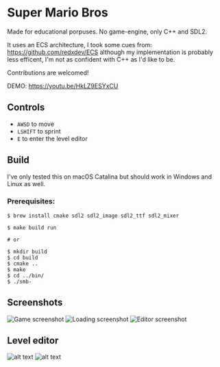 # Super Mario Bros

Made for educational porpuses. 
No game-engine, only C++ and SDL2.

It uses an ECS architecture, I took some cues from: https://github.com/redxdev/ECS although my implementation is probably less efficent, I'm not as confident with C++ as I'd like to be.

Contributions are welcomed!

DEMO: https://youtu.be/HkLZ9ESYxCU

## Controls

- `AWSD` to move
- `LSHIFT` to sprint
- `E` to enter the level editor

## Build

I've only tested this on macOS Catalina but should work in Windows and Linux as well.
### Prerequisites:

```
$ brew install cmake sdl2 sdl2_image sdl2_ttf sdl2_mixer 
```

```
$ make build run

# or

$ mkdir build
$ cd build
$ cmake ..
$ make
$ cd ../bin/  
$ ./smb-
```

## Screenshots

![Game screenshot](https://github.com/feresr/super-mario-bros/blob/master/readme/game.png)
![Loading screenshot](https://github.com/feresr/super-mario-bros/blob/master/readme/loading.png)
![Editor screenshot](https://github.com/feresr/super-mario-bros/blob/master/readme/editor.png)

## Level editor

![alt text](https://github.com/feresr/super-mario-bros/blob/master/readme/editor%20build.gif)
![alt text](https://github.com/feresr/super-mario-bros/blob/master/readme/editor%20tiles.gif)


